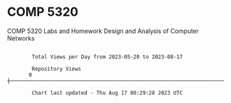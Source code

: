 # COMP 5320
COMP 5320 Labs and Homework 
Design and Analysis of Computer Networks

```

        Total Views per Day from 2023-05-20 to 2023-08-17

        Repository Views
       0 ┼─────────────────────────────────────────────────────────────────────────────────────────

        Chart last updated - Thu Aug 17 00:29:28 2023 UTC
        
```
